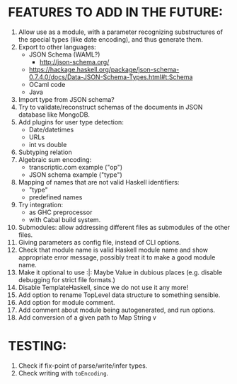 FEATURES TO ADD IN THE FUTURE:
==============================

1. Allow use as a module, with a parameter recognizing substructures of the special types (like date encoding), and thus generate them.
2. Export to other languages:
    * JSON Schema (WAML?)
        - http://json-schema.org/
	- https://hackage.haskell.org/package/json-schema-0.7.4.0/docs/Data-JSON-Schema-Types.html#t:Schema
    * OCaml code
    * Java
3. Import type from JSON schema?
4. Try to validate/reconstruct schemas of the documents in JSON database like MongoDB.
5. Add plugins for user type detection:
    * Date/datetimes
    * URLs
    * int vs double
6. Subtyping relation
7. Algebraic sum encoding:
    * transcriptic.com example ("op")
    * JSON schema example ("type")
8. Mapping of names that are not valid Haskell identifiers:
    * "type"
    * predefined names
9. Try integration:
    * as GHC preprocessor
    * with Cabal build system.
10. Submodules: allow addressing different files as submodules of the other files.
11. Giving parameters as config file, instead of CLI options.
12. Check that module name is valid Haskell module name and show appropriate error message, possibly treat it to make a good module name.
13. Make it optional to use :|: Maybe Value in dubious places (e.g. disable debugging for strict file formats.)
14. Disable TemplateHaskell, since we do not use it any more!
15. Add option to rename TopLevel data structure to something sensible.
16. Add option for module comment.
17. Add comment about module being autogenerated, and run options.
18. Add conversion of a given path to Map String v

TESTING:
========
1. Check if fix-point of parse/write/infer types.
2. Check writing with `toEncoding`.
